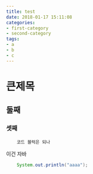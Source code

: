```yaml
---
title: test
date: 2018-01-17 15:11:08
categories:
- first-category
- second-category
tags: 
- a
- b
- c
---
```

# 큰제목
## 둘째 
### 셋째
```
	코드 블럭은 되나
```
이건 자바
```java
	System.out.println("aaaa");
```
